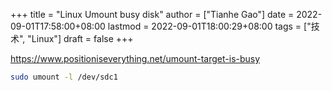 +++
title = "Linux Umount busy disk"
author = ["Tianhe Gao"]
date = 2022-09-01T17:58:00+08:00
lastmod = 2022-09-01T18:00:29+08:00
tags = ["技术", "Linux"]
draft = false
+++

<https://www.positioniseverything.net/umount-target-is-busy>

```sh
sudo umount -l /dev/sdc1
```